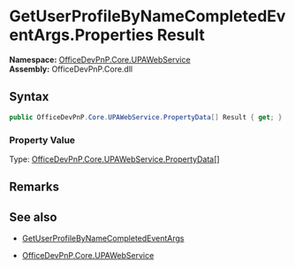# GetUserProfileByNameCompletedEventArgs.Properties Result
  

**Namespace:** [OfficeDevPnP.Core.UPAWebService](OfficeDevPnP.Core.UPAWebService.md)  
**Assembly:** OfficeDevPnP.Core.dll  
## Syntax
```C#
public OfficeDevPnP.Core.UPAWebService.PropertyData[] Result { get; }
```

### Property Value
Type: [OfficeDevPnP.Core.UPAWebService.PropertyData[]](OfficeDevPnP.Core.UPAWebService.PropertyData[].md) 

## Remarks 

## See also
- [GetUserProfileByNameCompletedEventArgs](GetUserProfileByNameCompletedEventArgs.md) 

- [OfficeDevPnP.Core.UPAWebService](OfficeDevPnP.Core.UPAWebService.md)
